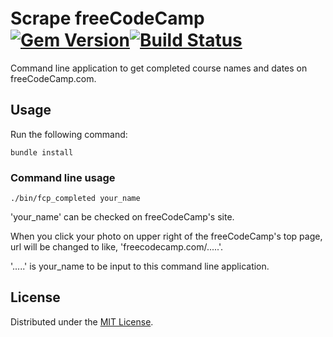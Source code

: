 # Scrape freeCodeCamp　[![Gem Version](https://badge.fury.io/rb/fcp_completed.svg)](https://badge.fury.io/rb/fcp_completed)[![Build Status](https://travis-ci.org/stozuka/freeCodeCamp-scraper.svg?branch=master)](https://travis-ci.org/stozuka/freeCodeCamp-scraper)
Command line application to get completed course names and dates on freeCodeCamp.com.

## Usage
Run the following command:

```
bundle install
```

### Command line usage

```
./bin/fcp_completed your_name
```

'your_name' can be checked on freeCodeCamp's site.

When you click your photo on upper right of the freeCodeCamp's top page, url will be changed to like, 'freecodecamp.com/.....'.

'.....' is your_name to be input to this command line application.

## License
Distributed under the [MIT License](LICENSE).
